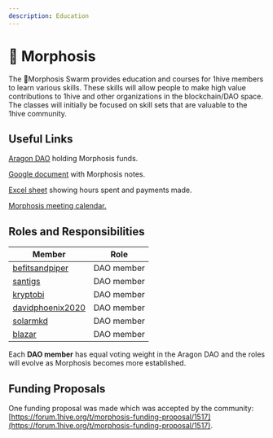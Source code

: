 ```yaml
---
description: Education
---
```


# 🦋 Morphosis

The 🦋Morphosis Swarm provides education and courses for 1hive members to learn various skills. These skills will allow people to make high value contributions to 1hive and other organizations in the blockchain/DAO space. The classes will initially be focused on skill sets that are valuable to the 1hive community.

## Useful Links

[Aragon DAO](https://aragon.1hive.org/?#/morphosis/) holding Morphosis funds.

[Google document](https://docs.google.com/document/d/1B-gIVnJwZ9nhhDttyhdDE81hpx-BDd3duHGCJNONjGc/edit#) with Morphosis notes.

[Excel sheet](https://docs.google.com/spreadsheets/d/1c8xdLYi8SkElAyGNANBTd3Qe6wTxDTBTgaw1uIAqb1o/edit?usp=sharing) showing hours spent and payments made.

[Morphosis meeting calendar.](https://calendar.google.com/calendar/u/0/embed?src=c\_k77c78d1kdt9e1vpk2cvjcc7jg@group.calendar.google.com\&ctz)

## Roles and Responsibilities

| Member                                                             | Role       |
| ------------------------------------------------------------------ | ---------- |
| [befitsandpiper](https://forum.1hive.org/u/befitsandpiper/summary) | DAO member |
| [santigs](https://forum.1hive.org/u/santigs)                       | DAO member |
| [kryptobi](https://forum.1hive.org/u/kryptobi)                     | DAO member |
| [davidphoenix2020](https://forum.1hive.org/u/davidphoenix2020)     | DAO member |
| [solarmkd](https://forum.1hive.org/u/solarmkd)                     | DAO member |
| [blazar](https://forum.1hive.org/u/blazar)                         | DAO member |

Each **DAO member** has equal voting weight in the Aragon DAO and the roles will evolve as Morphosis becomes more established.

## Funding Proposals

One funding proposal was made which was accepted by the community: [https://forum.1hive.org/t/morphosis-funding-proposal/1517](https://forum.1hive.org/t/morphosis-funding-proposal/1517).
